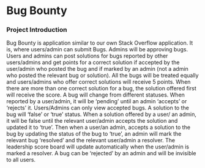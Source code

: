 # Bug Bounty
### Project Introduction
Bug Bounty is application similar to our own Stack Overflow application. It is,
where users/admin can submit Bugs. Admins will be approving bugs. Users and admins can post solutions for bugs reported by other users/admins and get points for a correct solution if accepted by the user/admin who posted the bug and if marked by an admin (not a admin who posted the relevant bug or solution).
All the bugs will be treated equally and users/admins who offer correct solutions will receive 5 points. When there are more than one correct solution for a bug, the solution offered first will receive the score.
A bug will change from different statuses. When reported by a user/admin, it will be ‘pending’ until an admin ‘accepts’ or ‘rejects’ it. Users/Admins can only view accepted bugs. A solution to the bug will ‘false’ or ‘true’ status. When a solution offered by a user/ an admin, it will be false until the relevant user/admin accepts the solution and updated it to ‘true’. Then when a user/an admin, accepts a solution to the bug by updating the status of the bug to ‘true’, an admin will mark the relevant bug ‘resolved’ and the relevant user/admin a resolver. The leadership score board will update automatically when the user/admin is marked a resolver.
A bug can be ‘rejected’ by an admin and will be invisible to all users.
